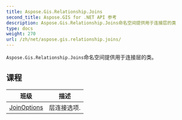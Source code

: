 ```yaml
---
title: Aspose.Gis.Relationship.Joins
second_title: Aspose.GIS for .NET API 参考
description: Aspose.Gis.Relationship.Joins命名空间提供用于连接层的类
type: docs
weight: 270
url: /zh/net/aspose.gis.relationship.joins/
---
```

`Aspose.Gis.Relationship.Joins`命名空间提供用于连接层的类。

## 课程

| 班级 | 描述 |
| --- | --- |
| [JoinOptions](./joinoptions/) | 层连接选项. |


